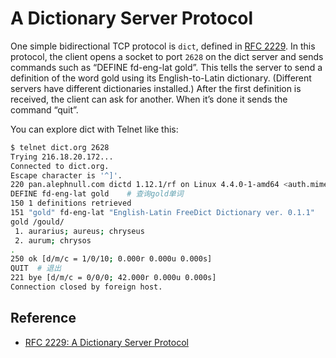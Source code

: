 # A Dictionary Server Protocol

One simple bidirectional TCP protocol is `dict`, defined in [RFC 2229](https://tools.ietf.org/html/rfc2229). In this protocol, the client opens a socket to port `2628` on the dict server and sends commands such as “DEFINE fd-eng-lat gold”. This tells the server to send a definition of the word gold using its English-to-Latin dictionary. (Different servers have different dictionaries installed.) After the first definition is received, the client can ask for another. When it’s done it sends the command “quit”.

You can explore dict with Telnet like this:

```bash
$ telnet dict.org 2628
Trying 216.18.20.172...
Connected to dict.org.
Escape character is '^]'.
220 pan.alephnull.com dictd 1.12.1/rf on Linux 4.4.0-1-amd64 <auth.mime> <100831419.1794.1581872352@pan.alephnull.com>
DEFINE fd-eng-lat gold    # 查询gold单词
150 1 definitions retrieved
151 "gold" fd-eng-lat "English-Latin FreeDict Dictionary ver. 0.1.1"
gold /gould/
 1. aurarius; aureus; chryseus
 2. aurum; chrysos
.
250 ok [d/m/c = 1/0/10; 0.000r 0.000u 0.000s]
QUIT  # 退出
221 bye [d/m/c = 0/0/0; 42.000r 0.000u 0.000s]
Connection closed by foreign host.
```

## Reference

- [RFC 2229: A Dictionary Server Protocol](https://tools.ietf.org/html/rfc2229)
